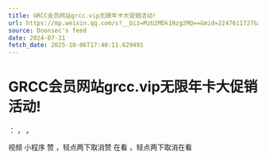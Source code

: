 ```yaml
---
title: GRCC会员网站grcc.vip无限年卡大促销活动!
url: https://mp.weixin.qq.com/s?__biz=MzU2MDk1Nzg2MQ==&mid=2247611727&idx=3&sn=be8c22e55e782512c212e95219ae9694
source: Doonsec's feed
date: 2024-07-31
fetch_date: 2025-10-06T17:40:11.629491
---
```


# GRCC会员网站grcc.vip无限年卡大促销活动!

：
，
。

视频
小程序
赞
，轻点两下取消赞
在看
，轻点两下取消在看